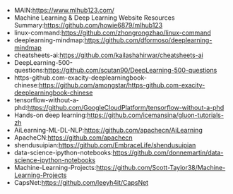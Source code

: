 * MAIN:https://www.mlhub123.com/  
* Machine Learning & Deep Learning Website Resources Summary:https://github.com/howie6879/mlhub123  
* linux-command:https://github.com/zhongrongzhao/linux-command  
* deeplearning-mindmap:https://github.com/dformoso/deeplearning-mindmap  
* cheatsheets-ai:https://github.com/kailashahirwar/cheatsheets-ai  
* DeepLearning-500-questions:https://github.com/scutan90/DeepLearning-500-questions  
* https-github.com-exacity-deeplearningbook-chinese:https://github.com/amongstar/https-github.com-exacity-deeplearningbook-chinese  
* tensorflow-without-a-phd:https://github.com/GoogleCloudPlatform/tensorflow-without-a-phd  
* Hands-on deep learning:https://github.com/icemansina/gluon-tutorials-zh  
* AiLearning-ML-DL-NLP:https://github.com/apachecn/AiLearning  
* ApacheCN:https://github.com/apachecn  
* shendusuipian:https://github.com/EmbraceLife/shendusuipian  
* data-science-ipython-notebooks:https://github.com/donnemartin/data-science-ipython-notebooks  
* Machine-Learning-Projects:https://github.com/Scott-Taylor38/Machine-Learning-Projects  
* CapsNet:https://github.com/leeyh4it/CapsNet  







